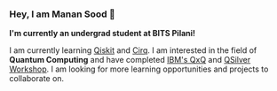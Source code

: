 ### Hey, I am Manan Sood 👋

**I'm currently an undergrad student at BITS Pilani!**

I am currently learning [Qiskit](https://github.com/Qiskit) and [Cirq](https://github.com/quantumlib/Cirq).
I am interested in the field of **Quantum Computing** and have completed [IBM's QxQ](https://www.dropbox.com/s/6q07z2fds7sek1n/Qubit%20by%20Qubit%20Certificate.pdf?dl=0) and [QSilver Workshop](https://www.dropbox.com/s/o4r34s3fgr15okp/QSilver%20Manan%20Sood.jpg?dl=0).
I am looking for more learning opportunities and projects to collaborate on.
